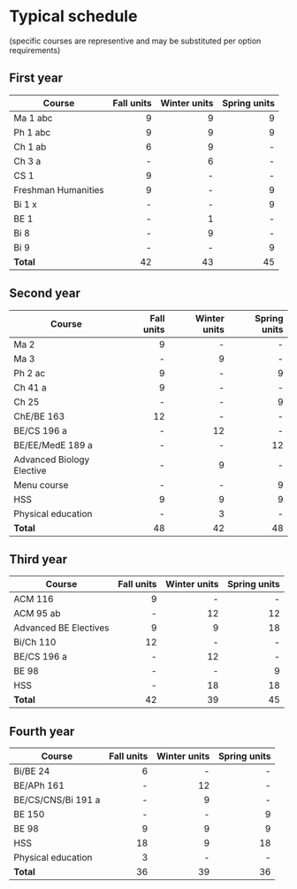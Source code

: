 # Typical schedule 
(specific courses are representive and may be substituted per option requirements)

## First year

| Course        | Fall units | Winter units | Spring units|
| ------------- |-------------:| -----:| -----:|
|Ma 1 abc | 9 | 9 | 9 |
|Ph 1 abc | 9 | 9 | 9 |
|Ch 1 ab | 6 | 9 | - |
|Ch 3 a | - | 6 | - |
| CS 1 | 9 | - | - |
| Freshman Humanities | 9 | - | 9 |
|Bi 1 x  | - | - | 9 |
|BE 1  | - | 1 | - |
|Bi 8 | - | 9 | - |
|Bi 9 | - | - | 9 |
|**Total** | 42 | 43 | 45 |


## Second year

| Course        | Fall units | Winter units | Spring units|
| ------------- |-------------:| -----:| -----:|
|Ma 2 | 9 | - | - |
|Ma 3 | - | 9 | - |
|Ph 2 ac | 9 | - | 9 |
|Ch 41 a | 9 | - | - |
|Ch 25 | - | - | 9 |
|ChE/BE 163 | 12 | - | - |
|BE/CS 196 a | - | 12 | - |
|BE/EE/MedE 189 a | - | - | 12 |
|Advanced Biology Elective | - | 9 | - |
|Menu course  | - | - | 9 |
| HSS | 9 | 9 | 9 |
|Physical education | - | 3 | - |
|**Total** | 48 | 42 | 48 |


## Third year
| Course        | Fall units | Winter units | Spring units|
| ------------- |-------------:| -----:| -----:|
| ACM 116| 9 | - | - |
| ACM 95 ab | - | 12 | 12 |
| Advanced BE Electives| 9 | 9 | 18 |
|Bi/Ch 110 | 12 | - | - |
|BE/CS 196 a | - | 12 | - |
|BE 98| - | - | 9 |
| HSS | - | 18 | 18|
|**Total** | 42| 39 | 45 |


## Fourth year
| Course        | Fall units | Winter units | Spring units|
| ------------- |-------------:| -----:| -----:|
| Bi/BE 24 | 6 | - | - |
| BE/APh 161 | - | 12 | - |
|BE/CS/CNS/Bi 191 a | - | 9 | - | 
|BE 150 | - | - | 9 |
| BE 98 | 9 | 9 | 9 |
| HSS | 18 | 9 | 18 |
|Physical education | 3 | - | - |
|**Total** | 36 | 39 | 36 |

